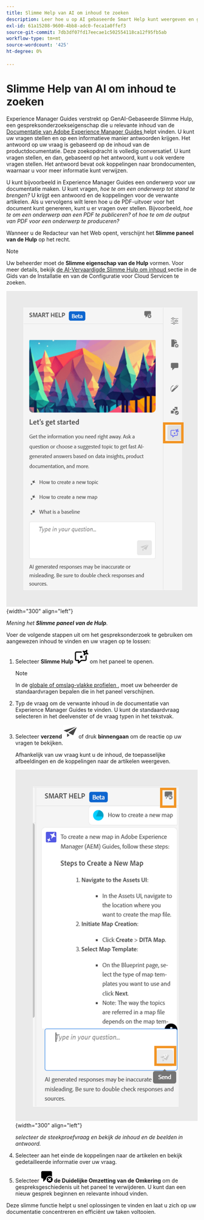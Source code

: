 ```yaml
---
title: Slimme Help van AI om inhoud te zoeken
description: Leer hoe u op AI gebaseerde Smart Help kunt weergeven en gebruiken in de webeditor.
exl-id: 61a15208-9600-4bb8-adc0-feca1a0ffef3
source-git-commit: 7db3df07fd17eecae1c502554118ca12f95fb5ab
workflow-type: tm+mt
source-wordcount: '425'
ht-degree: 0%

---
```


# Slimme Help van AI om inhoud te zoeken



Experience Manager Guides verstrekt op GenAI-Gebaseerde Slimme Hulp, een gespreksonderzoekseigenschap die u relevante inhoud van de [ Documentatie van Adobe Experience Manager Guides ](https://experienceleague.adobe.com/en/docs/experience-manager-guides/using/overview) helpt vinden.
U kunt uw vragen stellen en op een informatieve manier antwoorden krijgen. Het antwoord op uw vraag is gebaseerd op de inhoud van de productdocumentatie. Deze zoekopdracht is volledig conversatief. U kunt vragen stellen, en dan, gebaseerd op het antwoord, kunt u ook verdere vragen stellen. Het antwoord bevat ook koppelingen naar brondocumenten, waarnaar u voor meer informatie kunt verwijzen.

U kunt bijvoorbeeld in Experience Manager Guides een onderwerp voor uw documentatie maken. U kunt vragen, *hoe te om een onderwerp tot stand te brengen?* U krijgt een antwoord en de koppelingen voor de verwante artikelen. Als u vervolgens wilt leren hoe u de PDF-uitvoer voor het document kunt genereren, kunt u er vragen over stellen. Bijvoorbeeld, *hoe te om een onderwerp aan een PDF te publiceren?* of *hoe te om de output van PDF voor een onderwerp te produceren?*



Wanneer u de Redacteur van het Web opent, verschijnt het **Slimme paneel van de Hulp** op het recht.



>[!NOTE]
>
> Uw beheerder moet de **Slimme eigenschap van de Hulp** vormen. Voor meer details, bekijk [ de AI-Vervaardigde Slimme Hulp om inhoud ](../cs-install-guide/conf-smart-help.md) sectie in de Gids van de Installatie en van de Configuratie voor Cloud Servicen te zoeken.

![ het Slimme paneel van de Hulp ](images/smart-help-panel.png){width="300" align="left"}

*Mening het **Slimme paneel van de Hulp**.*

Voer de volgende stappen uit om het gespreksonderzoek te gebruiken om aangewezen inhoud te vinden en uw vragen op te lossen:

1. Selecteer **Slimme Hulp** ![ het Slimme pictogram van de Hulp ](images/smart-help-icon.svg) om het paneel te openen.



   >[!NOTE]
   >
   > In de [ globale of omslag-vlakke profielen ](../cs-install-guide/conf-folder-level.md#conf-ai-guides-assistant), moet uw beheerder de standaardvragen bepalen die in het paneel verschijnen.

1. Typ de vraag om de verwante inhoud in de documentatie van Experience Manager Guides te vinden. U kunt de standaardvraag selecteren in het deelvenster of de vraag typen in het tekstvak.

1. Selecteer **verzend** ![ verzend pictogram ](images/send-icon.svg) of druk **binnengaan** om de reactie op uw vragen te bekijken.

   Afhankelijk van uw vraag kunt u de inhoud, de toepasselijke afbeeldingen en de koppelingen naar de artikelen weergeven.

   ![ Slimme het paneelreactie van de Hulp ](images/smart-help-panel-response.png){width="300" align="left"}


   *selecteer de steekproefvraag en bekijk de inhoud en de beelden in antwoord.*





1. Selecteer aan het einde de koppelingen naar de artikelen en bekijk gedetailleerde informatie over uw vraag.


1. Selecteer **![ duidelijk gesprek ](images/clear-conversation-icon.svg) de Duidelijke Omzetting van de Omkering** om de gespreksgeschiedenis uit het paneel te verwijderen. U kunt dan een nieuw gesprek beginnen en relevante inhoud vinden.

Deze slimme functie helpt u snel oplossingen te vinden en laat u zich op uw documentatie concentreren en efficiënt uw taken voltooien.
